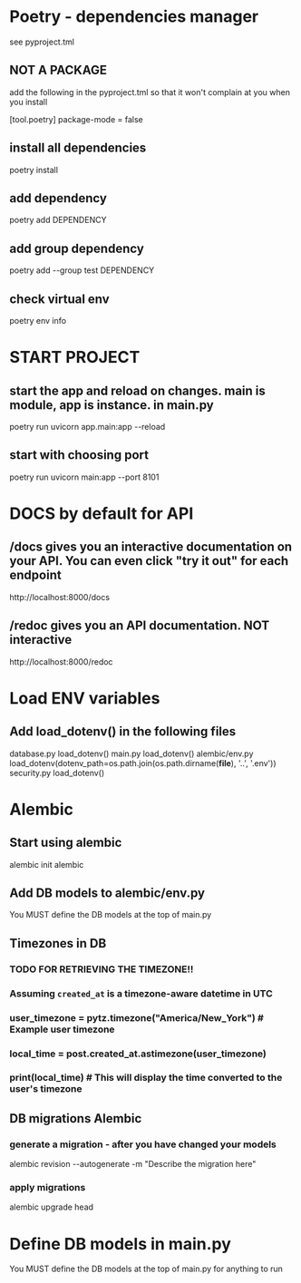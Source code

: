 
# Poetry - dependencies manager
see pyproject.tml

## NOT A PACKAGE
add the following in the pyproject.tml so that it won't complain at you when you install

[tool.poetry]
package-mode = false

## install all dependencies
poetry install

## add dependency
poetry add DEPENDENCY

## add group dependency
poetry add --group test DEPENDENCY

## check virtual env 
poetry env info

# START PROJECT
## start the app and reload on changes. main is module, app is instance. in main.py
poetry run uvicorn app.main:app --reload
## start with choosing port
poetry run uvicorn main:app --port 8101


# DOCS by default for API
## /docs gives you an interactive documentation on your API. You can even click "try it out" for each endpoint
http://localhost:8000/docs

## /redoc gives you an API documentation. NOT interactive
http://localhost:8000/redoc

# Load ENV variables
## Add load_dotenv() in the following files
database.py
  load_dotenv()
main.py
  load_dotenv()
alembic/env.py
  load_dotenv(dotenv_path=os.path.join(os.path.dirname(__file__), '..', '.env'))
security.py
  load_dotenv()

# Alembic

## Start using alembic
alembic init alembic

## Add DB models to alembic/env.py
You MUST define the DB models at the top of main.py

## Timezones in DB
###  TODO FOR RETRIEVING THE TIMEZONE!!
### Assuming `created_at` is a timezone-aware datetime in UTC
### user_timezone = pytz.timezone("America/New_York")  # Example user timezone
### local_time = post.created_at.astimezone(user_timezone)
### print(local_time)  # This will display the time converted to the user's timezone

## DB migrations Alembic
### generate a migration - after you have changed your models
alembic revision --autogenerate -m "Describe the migration here"

### apply migrations
alembic upgrade head

# Define DB models in main.py
You MUST define the DB models at the top of main.py for anything to run
